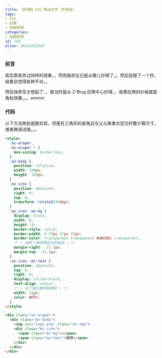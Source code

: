 ```yaml
---
title: 【折腾】CSS 角标文字（失败版）
tags:
- CSS
- 折腾
- 电脑网络
categories:
- 电脑网络
id: 750
alias: 20141212329
---
```


### 前言

其实原来弄过同样的效果，，然而我却忘记是从哪儿抄得了。。然后现搜了一个抄，结果总觉得各种不对。。

然后快弄完才想起了，，我当时是从 Z-Blog 应用中心抄得，，收费应用的价格就是角标效果。。。emmm

<!--more-->

### 代码

以下方法倒也是能实现，但是在三角形的直角边与父元素重合定位时要计算尺寸，或者微调试值。。。

```html
<style>
  .mz-wraper,
  .mz-wraper * {
    box-sizing: border-box;
  }
  .mz-body {
    position: relative;
    width: 180px;
    height: 180px;
  }
  .mz-icon {
    position: absolute;
    right: 0;
    top: 0;
    transform: rotateZ(45deg);
  }
  .mz-icon .mz-bg {
    display: block;
    width: 0;
    height: 0;
    border-style: solid;
    border-width: 0 37px 37px 37px;
    border-color: transparent transparent #20C05C transparent;
    /* ↓ 这两个值得确定比较麻烦 ↓ */
    margin-right: -21.5px;
    margin-top: -15.5px;
  }
  .mz-icon .mz-text {
    position: absolute;
    top: 0;
    right: 0;
    display: inline-block;
    text-align: center;
    /* ↓ 这个值也要单独确定 ↓ */
    width: 31px;
    color: #FFF;
  }
</style>

<div class="mz-wraper">
  <div class="mz-body">
    <img src="logo.png" class="mz-img">
    <div class="mz-icon">
      <span class="mz-bg"></span>
      <span class="mz-text">推荐</span>
    </div>
  </div>
</div>
```
